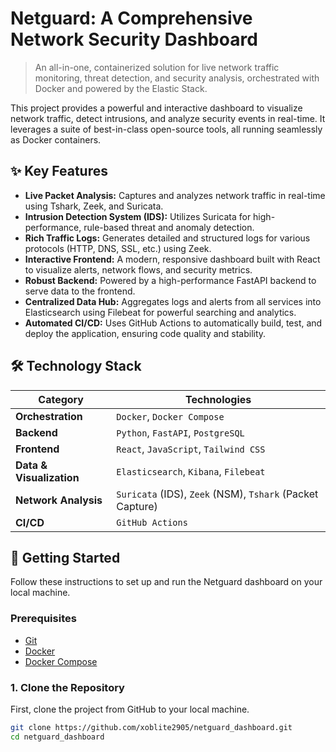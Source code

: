 # Netguard: A Comprehensive Network Security Dashboard

> An all-in-one, containerized solution for live network traffic monitoring, threat detection, and security analysis, orchestrated with Docker and powered by the Elastic Stack.

This project provides a powerful and interactive dashboard to visualize network traffic, detect intrusions, and analyze security events in real-time. It leverages a suite of best-in-class open-source tools, all running seamlessly as Docker containers.

## ✨ Key Features

-   **Live Packet Analysis:** Captures and analyzes network traffic in real-time using Tshark, Zeek, and Suricata.
-   **Intrusion Detection System (IDS):** Utilizes Suricata for high-performance, rule-based threat and anomaly detection.
-   **Rich Traffic Logs:** Generates detailed and structured logs for various protocols (HTTP, DNS, SSL, etc.) using Zeek.
-   **Interactive Frontend:** A modern, responsive dashboard built with React to visualize alerts, network flows, and security metrics.
-   **Robust Backend:** Powered by a high-performance FastAPI backend to serve data to the frontend.
-   **Centralized Data Hub:** Aggregates logs and alerts from all services into Elasticsearch using Filebeat for powerful searching and analytics.
-   **Automated CI/CD:** Uses GitHub Actions to automatically build, test, and deploy the application, ensuring code quality and stability.

## 🛠️ Technology Stack

| Category               | Technologies                                        |
| ---------------------- | --------------------------------------------------- |
| **Orchestration**      | `Docker`, `Docker Compose`                          |
| **Backend**            | `Python`, `FastAPI`, `PostgreSQL`                   |
| **Frontend**           | `React`, `JavaScript`, `Tailwind CSS`               |
| **Data & Visualization** | `Elasticsearch`, `Kibana`, `Filebeat`               |
| **Network Analysis**   | `Suricata` (IDS), `Zeek` (NSM), `Tshark` (Packet Capture) |
| **CI/CD**              | `GitHub Actions`                                    |

## 🚀 Getting Started

Follow these instructions to set up and run the Netguard dashboard on your local machine.

### Prerequisites

-   [Git](https://git-scm.com/)
-   [Docker](https://docs.docker.com/get-docker/)
-   [Docker Compose](https://docs.docker.com/compose/install/)

### 1. Clone the Repository

First, clone the project from GitHub to your local machine.

```bash
git clone https://github.com/xoblite2905/netguard_dashboard.git
cd netguard_dashboard
